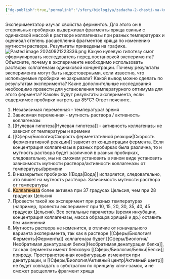 ```yaml
---
{"dg-publish":true,"permalink":"/sfery/biologiya/zadacha-2-chasti-na-kollagenazu-nulevaya-gipoteza/","tags":["Общаябиология"]}
---
```


Экспериментатор изучал свойства ферментов. Для этого он в стерильных пробирках выдерживал фрагменты хряща свиньи с одинаковой массой в растворе коллагеназы при разных температурах и оценивал степень расщепления фрагментов хряща по изменению мутности раствора. Результаты приведены на графике.
![Pasted image 20240921223336.png](/img/user/%D0%90%D1%80%D1%85%D0%B8%D0%B2/%D0%9A%D1%8D%D1%88/Pasted%20image%2020240921223336.png)
Какую нулевую гипотезу смог сформулировать исследователь перед постановкой эксперимента? Объясните, почему в эксперименте необходимо использовать растворы коллагеназы одинаковой концентрации. Почему результаты эксперимента могут быть недостоверными, если известно, что используемые пробирки не закрывали? Какой вывод можно сделать по результатам эксперимента? Какие дополнительные исследования необходимо провести для установления температурного оптимума для этого фермента? Каковы будут результаты эксперимента, если содержимое пробирки нагреть до 85°С? Ответ поясните.
1. Независимая переменная - температура/ время
2. Зависимая переменная - мутность раствора / активность коллагеназы
3. [[Нулевая гипотеза\|Нулевая гипотеза]] - активность коллагеназы не зависит от температуры и времени
4. [[Сферы/Биология/Скорость ферментативной реакции\|Скорость ферментативной реакции]] зависит от концентрации фермента. Если концентрация коллагеназы в разных пробирках была различна, то и мутность раствора будет различной в разных пробирках, следовательно, мы не сможем установить в явном виде установить зависимость мутности раствора/активности коллагеназы от температуры/времени
5. В незакрытых пробирках [[Вода\|Вода]] испаряется, следовательно, это влияет на мутность раствора. Зависимость мутности раствора от температуры 
6. <mark style="background: #FFB86CA6;">Коллагеназа</mark> более активна при 37 градусах Цельсия, чем при 28 градусах Цельсия
7. Провести такой же эксперимент при разных температурах (например, провести эксперимент при 10, 15, 20, 30, 35, 40, 45 градусах Цельсия). Все остальные параметры (время инкубации, концентрация коллагеназы, масса образцов хрящей и др.) оставить без изменений
8. Мутность раствора не изменится, в отличие от изначального варианта эксперимента, так как в растворе [[Сферы/Биология/Ферменты\|Ферменты]] коллагеназа будет [[Сферы/Биология/Необратимая денатурация белка\|Необратимая денатурация белка]], так как ферменты имеют белковую [[Сферы/Биология/Белки\|Белки]] природу. Пространственная конфигурация изменится при денатурации, и [[Сферы/Биология/Активный центр\|Активный центр]] не будет совпадать с субстратом по принципу ключ-замок, и не сможет расщеплять фрагмент хряща